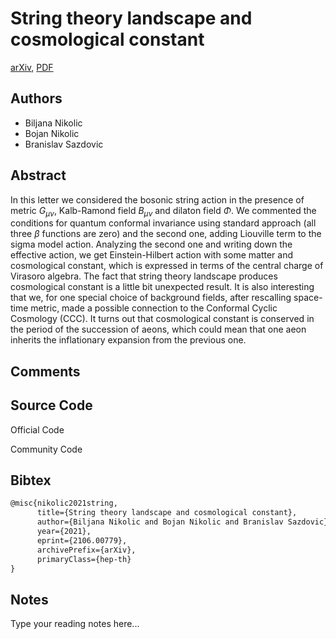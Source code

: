 
# String theory landscape and cosmological constant

[arXiv](https://arxiv.org/abs/2106.0779), [PDF](https://arxiv.org/pdf/2106.0779.pdf)

## Authors

- Biljana Nikolic
- Bojan Nikolic
- Branislav Sazdovic

## Abstract

In this letter we considered the bosonic string action in the presence of metric $G_{\mu\nu}$, Kalb-Ramond field $B_{\mu\nu}$ and dilaton field $\Phi$. We commented the conditions for quantum conformal invariance using standard approach (all three $\beta$ functions are zero) and the second one, adding Liouville term to the sigma model action. Analyzing the second one and writing down the effective action, we get Einstein-Hilbert action with some matter and cosmological constant, which is expressed in terms of the central charge of Virasoro algebra. The fact that string theory landscape produces cosmological constant is a little bit unexpected result. It is also interesting that we, for one special choice of background fields, after rescalling space-time metric, made a possible connection to the Conformal Cyclic Cosmology (CCC). It turns out that cosmological constant is conserved in the period of the succession of aeons, which could mean that one aeon inherits the inflationary expansion from the previous one.

## Comments



## Source Code

Official Code



Community Code



## Bibtex

```tex
@misc{nikolic2021string,
      title={String theory landscape and cosmological constant}, 
      author={Biljana Nikolic and Bojan Nikolic and Branislav Sazdovic},
      year={2021},
      eprint={2106.00779},
      archivePrefix={arXiv},
      primaryClass={hep-th}
}
```

## Notes

Type your reading notes here...

